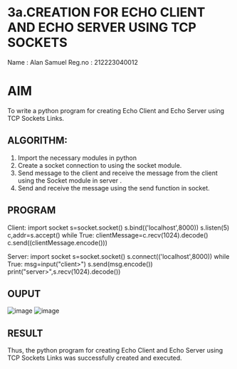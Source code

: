 # 3a.CREATION FOR ECHO CLIENT AND ECHO SERVER USING TCP SOCKETS

 Name : Alan Samuel
 Reg.no : 212223040012
 
# AIM
To write a python program for creating Echo Client and Echo Server using TCP
Sockets Links.
## ALGORITHM:
1. Import the necessary modules in python
2. Create a socket connection to using the socket module.
3. Send message to the client and receive the message from the client using the Socket module in
 server .
4. Send and receive the message using the send function in socket.
## PROGRAM
Client:
import socket
s=socket.socket()
s.bind(('localhost',8000))
s.listen(5)
c,addr=s.accept()
while True:
clientMessage=c.recv(1024).decode()
c.send((clientMessage.encode()))

Server:
import socket
s=socket.socket()
s.connect(('localhost',8000))
while True:
msg=input("client>")
s.send(msg.encode())
print("server>",s.recv(1024).decode())
## OUPUT
![image](https://github.com/Alan-samuel/3a.Sockets_Creation_for_Echo_Client_and_Echo_Server/assets/147091803/d9597993-b851-4f47-998c-2a39ae822603)
![image](https://github.com/Alan-samuel/3a.Sockets_Creation_for_Echo_Client_and_Echo_Server/assets/147091803/850b7b89-e01f-4799-9bc3-12a41f9c9c10)


## RESULT
Thus, the python program for creating Echo Client and Echo Server using TCP Sockets Links 
was successfully created and executed.
